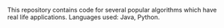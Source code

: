 This repository contains code for several popular algorithms which have real life applications.
Languages used: Java, Python. 